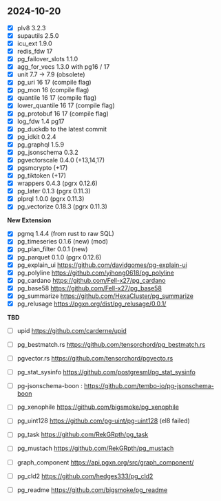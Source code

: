 
## 2024-10-20

- [x] plv8 3.2.3
- [x] supautils 2.5.0
- [x] icu_ext 1.9.0
- [x] redis_fdw 17
- [x] pg_failover_slots 1.1.0
- [x] agg_for_vecs 1.3.0 with pg16 / 17
- [x] unit 7.7 -> 7.9 (obsolete)
- [x] pg_uri 16 17 (compile flag)
- [x] pg_mon 16  (compile flag)
- [x] quantile 16 17  (compile flag)
- [x] lower_quantile 16 17  (compile flag)
- [x] pg_protobuf 16 17  (compile flag)
- [x] log_fdw 1.4 pg17
- [x] pg_duckdb to the latest commit
- [x] pg_idkit 0.2.4
- [x] pg_graphql 1.5.9
- [x] pg_jsonschema 0.3.2
- [x] pgvectorscale 0.4.0 (+13,14,17)
- [x] pgsmcrypto (+17)
- [x] pg_tiktoken (+17)
- [x] wrappers 0.4.3 (pgrx 0.12.6)
- [x] pg_later 0.1.3 (pgrx 0.11.3)
- [x] plprql 1.0.0 (pgrx 0.11.3)
- [x] pg_vectorize 0.18.3 (pgrx 0.11.3)

**New Extension**

- [x] pgmq 1.4.4 (from rust to raw SQL)
- [x] pg_timeseries 0.1.6 (new) (mod)
- [x] pg_plan_filter 0.0.1 (new)
- [x] pg_parquet 0.1.0 (pgrx 0.12.6)
- [x] pg_explain_ui https://github.com/davidgomes/pg-explain-ui
- [x] pg_polyline https://github.com/yihong0618/pg_polyline
- [x] pg_cardano https://github.com/Fell-x27/pg_cardano
- [x] pg_base58 https://github.com/Fell-x27/pg_base58
- [x] pg_summarize https://github.com/HexaCluster/pg_summarize
- [x] pg_relusage https://pgxn.org/dist/pg_relusage/0.0.1/

**TBD**

- [ ] upid https://github.com/carderne/upid
- [ ] pg_bestmatch.rs https://github.com/tensorchord/pg_bestmatch.rs
- [ ] pgvector.rs https://github.com/tensorchord/pgvecto.rs
- [ ] pg_stat_sysinfo https://github.com/postgresml/pg_stat_sysinfo
- [ ] pg-jsonschema-boon : https://github.com/tembo-io/pg-jsonschema-boon

- [ ] pg_xenophile https://github.com/bigsmoke/pg_xenophile
- [ ] pg_uint128 https://github.com/pg-uint/pg-uint128 (el8 failed)
- [ ] pg_task https://github.com/RekGRpth/pg_task
- [ ] pg_mustach https://github.com/RekGRpth/pg_mustach
- [ ] graph_component https://api.pgxn.org/src/graph_component/
- [ ] pg_cld2 https://github.com/hedges333/pg_cld2
- [ ] pg_readme https://github.com/bigsmoke/pg_readme
